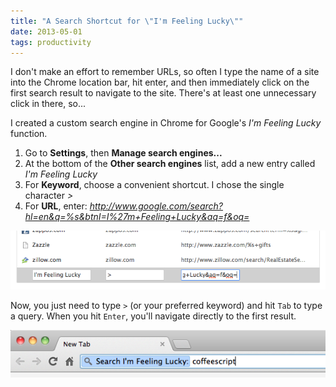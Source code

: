 ```yaml
---
title: "A Search Shortcut for \"I'm Feeling Lucky\""
date: 2013-05-01
tags: productivity
---
```


I don't make an effort to remember URLs, so often I type the name of a site into the Chrome location bar, hit enter, and then immediately click on the first search result to navigate to the site. There's at least one unnecessary click in there, so...

I created a custom search engine in Chrome for Google's _I'm Feeling Lucky_ function.

1. Go to **Settings**, then **Manage search engines...**
2. At the bottom of the **Other search engines** list, add a new entry called _I'm Feeling Lucky_
3. For **Keyword**, choose a convenient shortcut. I chose the single character _>_
4. For **URL**, enter: _http://www.google.com/search?hl=en&q=%s&btnI=I%27m+Feeling+Lucky&aq=f&oq=_

<img src="/images/2013-05-01-manage-search-engines.png" alt="Manage search engines screenshot" />

Now, you just need to type `>` (or your preferred keyword) and hit `Tab` to type a query. When you hit `Enter`, you'll navigate directly to the first result.

<img src="/images/2013-05-01-search-im-feeling-lucky.png" alt="Search I'm feeling lucky" />
